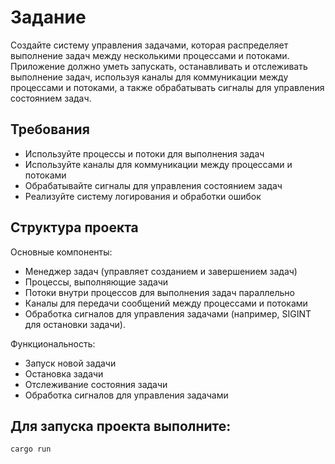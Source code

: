 # Задание
Создайте систему управления задачами, которая распределяет выполнение задач между несколькими процессами и потоками. 
Приложение должно уметь запускать, останавливать и отслеживать выполнение задач, используя каналы для коммуникации между процессами 
и потоками, а также обрабатывать сигналы для управления состоянием задач.

## Требования
* Используйте процессы и потоки для выполнения задач 
* Используйте каналы для коммуникации между процессами и потоками 
* Обрабатывайте сигналы для управления состоянием задач 
* Реализуйте систему логирования и обработки ошибок

## Структура проекта
Основные компоненты:
* Менеджер задач (управляет созданием и завершением задач)
* Процессы, выполняющие задачи 
* Потоки внутри процессов для выполнения задач параллельно 
* Каналы для передачи сообщений между процессами и потоками 
* Обработка сигналов для управления задачами (например, SIGINT для остановки задачи).

Функциональность:
* Запуск новой задачи 
* Остановка задачи 
* Отслеживание состояния задачи 
* Обработка сигналов для управления задачами

## Для запуска проекта выполните:
```shell
cargo run 
```